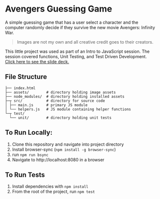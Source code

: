 # Avengers Guessing Game

A simple guessing game that has a user select a character and the computer randomly decide if they survive the new movie Avengers: Infinity War.
>Images are not my own and all creative credit goes to their creators.

This little project was used as part of an Intro to JavaScript session. The session covered functions, Unit Testing, and Test Driven Development. [Click here to see the slide deck.](https://slides.com/sammugg/js-functions-and-tdd)

## File Structure

```
├── index.html
├── assets/        # directory holding image assets
├── node_modules/  # directory holding installed assets
├─┬ src/           # directory for source code
│ ├── main.js      # primary JS module
│ └── helpers.js   # JS module containing helper functions
└─┬ test/
  └── unit/        # directory holding unit tests
```

## To Run Locally:

1. Clone this repository and navigate into project directory
2. Install browser-sync (`npm install -g browser-sync`)
3. run `npm run bsync`
4. Navigate to http://localhost:8080 in a browser

## To Run Tests

1. Install dependencies with `npm install`
2. From the root of the project, run `npm test`
